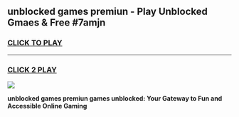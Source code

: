 
## unblocked games premiun - Play Unblocked Gmaes & Free #7amjn
<h3>
<a href="https://news.freeplayer.one?title=unblocked_games_premiun&ref=03M">CLICK TO PLAY</a></h3>
<hr>

<h3>
<a href="https://news.freeplayer.one?title=unblocked_games_premiun&ref=03M">CLICK 2 PLAY</a>
  
</h3>

<a href="https://news.freeplayer.one?title=unblocked_games_premiun&ref=03M"><img src="https://clearcache.store/games.png"></a>


**unblocked games premiun games unblocked: Your Gateway to Fun and Accessible Online Gaming**
